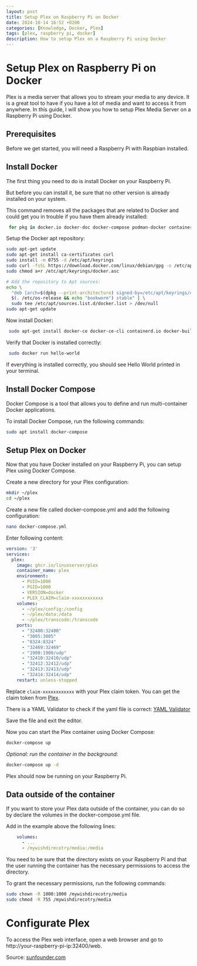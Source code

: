 ```yaml
---
layout: post
title: Setup Plex on Raspberry Pi on Docker
date: 2024-10-14 16:52 +0200
categories: [Knowledge, Docker, Plex]
tags: [plex, raspberry pi, docker]
description: How to setup Plex on a Raspberry Pi using Docker
---
```

# Setup Plex on Raspberry Pi on Docker
Plex is a media server that allows you to stream your media to any device.
It is a great tool to have if you have a lot of media and want to access it from anywhere.
In this guide, I will show you how to setup Plex Media Server on a Raspberry Pi using Docker.

## Prerequisites
Before we get started, you will need a Raspberry Pi with Raspbian installed.

## Install Docker
The first thing you need to do is install Docker on your Raspberry Pi.

But before you can install it, be sure that no other version is already installed on your system.

This command removes all the packages that are related to Docker and could get you in trouble if you have them already installed:
```bash
 for pkg in docker.io docker-doc docker-compose podman-docker containerd runc; do sudo apt-get remove $pkg; done
```

Setup the Docker apt repository:

```bash
sudo apt-get update
sudo apt-get install ca-certificates curl
sudo install -m 0755 -d /etc/apt/keyrings
sudo curl -fsSL https://download.docker.com/linux/debian/gpg -o /etc/apt/keyrings/docker.asc
sudo chmod a+r /etc/apt/keyrings/docker.asc

# Add the repository to Apt sources:
echo \
  "deb [arch=$(dpkg --print-architecture) signed-by=/etc/apt/keyrings/docker.asc] https://download.docker.com/linux/debian \
  $(. /etc/os-release && echo "bookworm") stable" | \
  sudo tee /etc/apt/sources.list.d/docker.list > /dev/null
sudo apt-get update
```

Now install Docker:

```bash
 sudo apt-get install docker-ce docker-ce-cli containerd.io docker-buildx-plugin docker-compose-plugin
```

Verify that Docker is installed correctly:

```bash
 sudo docker run hello-world
```
If everything is installed correctly, you should see Hello World printed in your terminal.

## Install Docker Compose
Docker Compose is a tool that allows you to define and run multi-container Docker applications.

To install Docker Compose, run the following commands:

```bash
sudo apt install docker-compose
```

## Setup Plex on Docker
Now that you have Docker installed on your Raspberry Pi, you can setup Plex using Docker Compose.

Create a new directory for your Plex configuration:

```bash
mkdir ~/plex
cd ~/plex
```

Create a new file called docker-compose.yml and add the following configuration:
```bash
nano docker-compose.yml
```
Enter following content:
```yaml
version: '3'
services:
  plex:
    image: ghcr.io/linuxserver/plex
    container_name: plex
    environment:
      - PUID=1000
      - PGID=1000
      - VERSION=docker
      - PLEX_CLAIM=claim-xxxxxxxxxxxx
    volumes:
      - ~/plex/config:/config
      - ~/plex/data:/data
      - ~/plex/transcode:/transcode
    ports:
      - "32400:32400"
      - "3005:3005"
      - "8324:8324"
      - "32469:32469"
      - "1900:1900/udp"
      - "32410:32410/udp"
      - "32412:32412/udp"
      - "32413:32413/udp"
      - "32414:32414/udp"
    restart: unless-stopped
```
Replace `claim-xxxxxxxxxxxx` with your Plex claim token. You can get the claim token from [Plex](https://www.plex.tv/claim/).

There is a YAML Validator to check if the yaml file is correct: [YAML Validator](https://codebeautify.org/yaml-validator/)

Save the file and exit the editor.

Now you can start the Plex container using Docker Compose:

```bash
docker-compose up
```
*Optional: run the container in the background:*
```bash
docker-compose up -d
```

Plex should now be running on your Raspberry Pi.

## Data outside of the container
If you want to store your Plex data outside of the container, you can do so by declare the volumes in the docker-compose.yml file.

Add in the example above the following lines:
```yaml
    volumes:
      - ...
      - /mywishdirecotry/media:/media
```

You need to be sure that the directory exists on your Raspberry Pi and that the user running the container has the necessary permissions to access the directory.

To grant the necessary permissions, run the following commands:
```bash
sudo chown -R 1000:1000 /mywishdirecotry/media
sudo chmod -R 755 /mywishdirecotry/media
```

# Configurate Plex
To access the Plex web interface, open a web browser and go to http://your-raspberry-pi-ip:32400/web.

Source: [sunfounder.com](https://www.sunfounder.com/blogs/news/raspberry-pi-plex-server)

